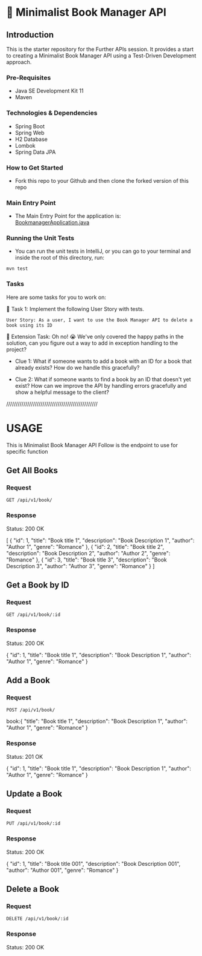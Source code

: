 # 📖 Minimalist Book Manager API

## Introduction
This is the starter repository for the Further APIs session. It provides a start to creating a Minimalist Book Manager API
using a Test-Driven Development approach.

### Pre-Requisites
- Java SE Development Kit 11
- Maven

### Technologies & Dependencies
- Spring Boot
- Spring Web
- H2 Database
- Lombok
- Spring Data JPA

### How to Get Started
- Fork this repo to your Github and then clone the forked version of this repo

### Main Entry Point
- The Main Entry Point for the application is: [BookmanagerApplication.java](src/main/java/com/techreturners/bookmanager/BookmanagerApplication.java)

### Running the Unit Tests
- You can run the unit tests in IntelliJ, or you can go to your terminal and inside the root of this directory, run:

`mvn test`

### Tasks

Here are some tasks for you to work on:

📘 Task 1: Implement the following User Story with tests.

`User Story: As a user, I want to use the Book Manager API to delete a book using its ID`


📘 Extension Task: Oh no! 😭 We've only covered the happy paths in the solution, can you figure out a way
to add in exception handling to the project? 

- Clue 1: What if someone wants to add a book with an ID for a book that already exists? How do we handle this gracefully?


- Clue 2: What if someone wants to find a book by an ID that doesn't yet exist? 
  How can we improve the API by handling errors gracefully and show a helpful message to the client?
  

////////////////////////////////////////////////
# USAGE
This is Minimalist Book Manager API
Follow is the endpoint to use for specific function

## Get All Books
### Request
`GET /api/v1/book/`
### Response
  Status: 200 OK
  
  [
  {
  "id": 1,
  "title": "Book title 1",
  "description": "Book Description 1",
  "author": "Author 1",
  "genre": "Romance"
  },
  {
  "id": 2,
  "title": "Book title 2",
  "description": "Book Description 2",
  "author": "Author 2",
  "genre": "Romance"
  },
  {
  "id": 3,
  "title": "Book title 3",
  "description": "Book Description 3",
  "author": "Author 3",
  "genre": "Romance"
  }
  ]

## Get a Book by ID
### Request
`GET /api/v1/book/:id`
### Response
  Status: 200 OK
  
  {
  "id": 1,
  "title": "Book title 1",
  "description": "Book Description 1",
  "author": "Author 1",
  "genre": "Romance"
  }

## Add a Book
### Request
`POST /api/v1/book/`

  book:{
  "title": "Book title 1",
  "description": "Book Description 1",
  "author": "Author 1",
  "genre": "Romance"
  }

### Response
  Status: 201 OK

  {
  "id": 1,
  "title": "Book title 1",
  "description": "Book Description 1",
  "author": "Author 1",
  "genre": "Romance"
  }

## Update a Book
### Request
`PUT /api/v1/book/:id`
### Response
  Status: 200 OK

  {
  "id": 1,
  "title": "Book title 001",
  "description": "Book Description 001",
  "author": "Author 001",
  "genre": "Romance"
  }
  

## Delete a Book
### Request
`DELETE /api/v1/book/:id`
### Response
  Status: 200 OK
